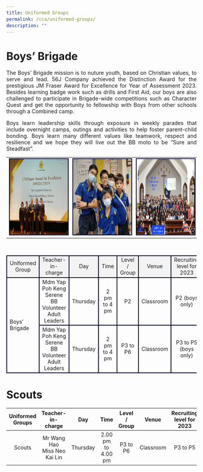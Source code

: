 ```yaml
---
title: Uniformed Groups
permalink: /cca/uniformed-groups/
description: ""
---
```

# Boys’ Brigade 

<p align="justify">The Boys’ Brigade mission is to nuture youth, based on Christian values, to serve and lead. 56J Company achieved the Distinction Award for the prestigious JM Fraser Award for Excellence for Year of Assessment 2023. Besides learning badge work such as drills and First Aid, our boys are also challenged to participate in Brigade-wide competitions such as Character Quest and get the opportunity to fellowship with Boys from other schools through a Combined camp.</p>
<p align="justify">Boys learn leadership skills through exposure in weekly parades that include overnight camps, outings and activities to help foster parent-child bonding. Boys learn many different values like teamwork, respect and resilience and we hope they will live out the BB moto to be “Sure and Steadfast”.  </p>
<table><tbody><tr><td width="300"><img style="border:2px solid #0A0B30; width:300px;height:200px;" src="/images/CCA/bb%20picture%201.jpeg"></td><td width="300"><img style="border:2px solid #0A0B30; width:300px;height:200px;" src="/images/CCA/bb%20picture%202.jpeg"></td><td width="300"><img style="border:2px solid #0A0B30; width:300px;height:200px;" src="/images/CCA/bb%20picture%203.jpeg"></td></tr></tbody></table><br>
	<table><tbody><tr>
<td style="border:2px solid #0A0B30; background-color:#f3f3f3; text-align: center; width:25%">Uniformed Group</td>
<td style="border:2px solid #0A0B30; background-color:#f3f3f3; text-align: center; width:25%">Teacher-in-charge</td>
<td style="border:2px solid #0A0B30; background-color:#f3f3f3; text-align: center; width:25%">Day</td>
<td style="border:2px solid #0A0B30; background-color:#f3f3f3; text-align: center; width:25%">Time</td>
<td style="border:2px solid #0A0B30; background-color:#f3f3f3; text-align: center; width:25%">Level / Group</td>
<td style="border:2px solid #0A0B30; background-color:#f3f3f3; text-align: center; width:25%"> Venue</td>
<td style="border:2px solid #0A0B30; background-color:#f3f3f3; text-align: center; width:25%">Recruiting level for 2023</td></tr>
<tr><td style="border:2px solid #0A0B30; text-align: middle; width:25%" rowspan="2">Boys’ Brigade</td>
<td style="border:2px solid #0A0B30; text-align: center; width:25%">Mdm Yap Poh Keng Serene <br>BB Volunteer Adult Leaders</td><td style="border:2px solid #0A0B30; text-align: center; width:25%;">Thursday</td><td style="border:2px solid #0A0B30; text-align: center; width:25%;">2 pm to 4 pm</td><td style="border:2px solid #0A0B30; text-align: center; width:25%;">P2</td><td style="border:2px solid #0A0B30; text-align: center; width:25%;">Classroom</td><td style="border:2px solid #0A0B30; text-align: center; width:25%;">P2 (boys only)</td></tr>
<tr>
<td style="border:2px solid #0A0B30; text-align: center; width:25%;">Mdm Yap Poh Keng Serene <br>BB Volunteer Adult Leaders</td><td style="border:2px solid #0A0B30; text-align: center; width:25%;">Thursday</td><td style="border:2px solid #0A0B30; text-align: center; width:25%;">2 pm to 4 pm</td><td style="border:2px solid #0A0B30; text-align: center; width:25%;"> P3 to P6</td><td style="border:2px solid #0A0B30; text-align: center; width:25%;">Classroom</td><td style="border:2px solid #0A0B30; text-align: center; width:25%;">P3 to P5 (boys only)</td>
</tr></tbody></table>



# Scouts

| Uniformed Groups |                           Teacher-in-charge                           |   Day    |        Time        | Level / Group |   Venue   | Recruiting level for 2023|
| :-------------: | :-------------------------------------------------------------------: | :------: | :----------: | :-----------: | :-------: | :------------------------------: |
|      Scouts      |       Mr Wang Hao<br>Miss Neo Kai Lin                       | Thursday | 2.00 pm to 4.00 pm |   P3 to P6    | Classroom |             P3 to P5